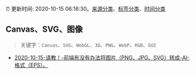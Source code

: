 :alarm_clock: 更新时间: 2020-10-15 06:16:30。[来源分类](../README.md)、[标签分类](../TAGS.md)、[时间分类](../TIMELINE.md)

## Canvas、SVG、图像


> 关键字：`Canvas`、`SVG`、`WebGL`、`3D`、`PNG`、`WebP`、`RGB`、`GUI`



- [2020-10-15-请教！-前端有没有办法将图片（PNG、JPG、SVG）转成-AI-格式（EPS）。](https://www.v2ex.com/t/715180) 